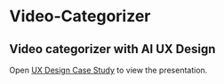 # Video-Categorizer
## Video categorizer with AI UX Design

Open [UX Design Case Study](/UX%20Design%20Case%20Study.pdf) to view the presentation.
